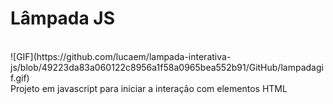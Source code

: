 # Lâmpada JS
<br/>
![GIF](https://github.com/lucaem/lampada-interativa-js/blob/49223da83a060122c8956a1f58a0965bea552b91/GitHub/lampadagif.gif)
<br/>
Projeto em javascript para iniciar a interação com elementos HTML







